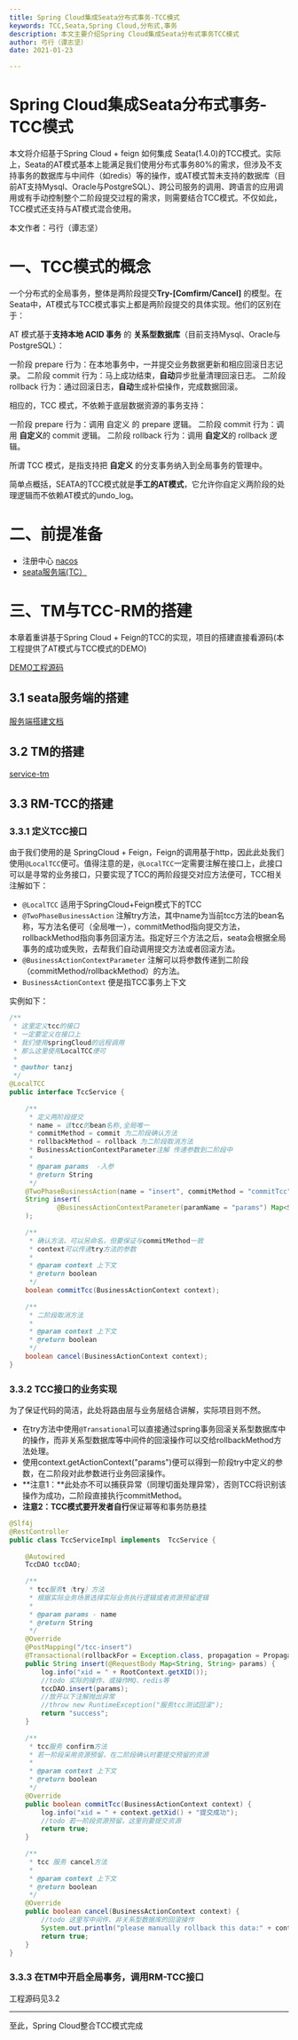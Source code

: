 ```yaml
---
title: Spring Cloud集成Seata分布式事务-TCC模式
keywords: TCC,Seata,Spring Cloud,分布式,事务
description: 本文主要介绍Spring Cloud集成Seata分布式事务TCC模式
author: 弓行（谭志坚）
date: 2021-01-23

---
```


# Spring Cloud集成Seata分布式事务-TCC模式

本文将介绍基于Spring Cloud + feign 如何集成 Seata(1.4.0)的TCC模式。实际上，Seata的AT模式基本上能满足我们使用分布式事务80%的需求，但涉及不支持事务的数据库与中间件（如redis）等的操作，或AT模式暂未支持的数据库（目前AT支持Mysql、Oracle与PostgreSQL）、跨公司服务的调用、跨语言的应用调用或有手动控制整个二阶段提交过程的需求，则需要结合TCC模式。不仅如此，TCC模式还支持与AT模式混合使用。

本文作者：弓行（谭志坚）

# 一、TCC模式的概念

一个分布式的全局事务，整体是两阶段提交**Try-[Comfirm/Cancel]** 的模型。在Seata中，AT模式与TCC模式事实上都是两阶段提交的具体实现。他们的区别在于：

AT 模式基于**支持本地 ACID 事务** 的 **关系型数据库**（目前支持Mysql、Oracle与PostgreSQL）：

一阶段 prepare 行为：在本地事务中，一并提交业务数据更新和相应回滚日志记录。
二阶段 commit 行为：马上成功结束，**自动**异步批量清理回滚日志。
二阶段 rollback 行为：通过回滚日志，**自动**生成补偿操作，完成数据回滚。

相应的，TCC 模式，不依赖于底层数据资源的事务支持：

一阶段 prepare 行为：调用 自定义 的 prepare 逻辑。
二阶段 commit 行为：调用 **自定义**的 commit 逻辑。
二阶段 rollback 行为：调用 **自定义**的 rollback 逻辑。

所谓 TCC 模式，是指支持把 **自定义** 的分支事务纳入到全局事务的管理中。

简单点概括，SEATA的TCC模式就是**手工的AT模式**，它允许你自定义两阶段的处理逻辑而不依赖AT模式的undo_log。

# 二、前提准备

- 注册中心 [nacos](https://nacos.io/zh-cn/ "nacos") 
- [seata服务端(TC）](http://seata.io/zh-cn/docs/ops/deploy-guide-beginner.html "seata服务端(TC）")


# 三、TM与TCC-RM的搭建

本章着重讲基于Spring Cloud + Feign的TCC的实现，项目的搭建直接看源码(本工程提供了AT模式与TCC模式的DEMO)

[DEMO工程源码](https://github.com/tanzzj/springcloud-seata-feign "服务端搭建文档")

## 3.1 seata服务端的搭建

[服务端搭建文档](http://seata.io/zh-cn/docs/ops/deploy-guide-beginner.html "服务端搭建文档")

## 3.2 TM的搭建

[service-tm](https://github.com/tanzzj/springcloud-seata-feign/tree/master/service-tm)

## 3.3 RM-TCC的搭建

### 3.3.1 定义TCC接口

由于我们使用的是 SpringCloud + Feign，Feign的调用基于http，因此此处我们使用`@LocalTCC`便可。值得注意的是，`@LocalTCC`一定需要注解在接口上，此接口可以是寻常的业务接口，只要实现了TCC的两阶段提交对应方法便可，TCC相关注解如下：

-  `@LocalTCC` 适用于SpringCloud+Feign模式下的TCC
-  `@TwoPhaseBusinessAction` 注解try方法，其中name为当前tcc方法的bean名称，写方法名便可（全局唯一），commitMethod指向提交方法，rollbackMethod指向事务回滚方法。指定好三个方法之后，seata会根据全局事务的成功或失败，去帮我们自动调用提交方法或者回滚方法。
-  `@BusinessActionContextParameter` 注解可以将参数传递到二阶段（commitMethod/rollbackMethod）的方法。
-  `BusinessActionContext` 便是指TCC事务上下文

实例如下：

```java
/**
 * 这里定义tcc的接口
 * 一定要定义在接口上
 * 我们使用springCloud的远程调用
 * 那么这里使用LocalTCC便可
 *
 * @author tanzj
 */
@LocalTCC
public interface TccService {
 
    /**
     * 定义两阶段提交
     * name = 该tcc的bean名称,全局唯一
     * commitMethod = commit 为二阶段确认方法
     * rollbackMethod = rollback 为二阶段取消方法
     * BusinessActionContextParameter注解 传递参数到二阶段中
     *
     * @param params  -入参
     * @return String
     */
    @TwoPhaseBusinessAction(name = "insert", commitMethod = "commitTcc", rollbackMethod = "cancel")
    String insert(
            @BusinessActionContextParameter(paramName = "params") Map<String, String> params
    );
 
    /**
     * 确认方法、可以另命名，但要保证与commitMethod一致
     * context可以传递try方法的参数
     *
     * @param context 上下文
     * @return boolean
     */
    boolean commitTcc(BusinessActionContext context);
 
    /**
     * 二阶段取消方法
     *
     * @param context 上下文
     * @return boolean
     */
    boolean cancel(BusinessActionContext context);
}
```

### 3.3.2 TCC接口的业务实现

为了保证代码的简洁，此处将路由层与业务层结合讲解，实际项目则不然。

- 在try方法中使用`@Transational`可以直接通过spring事务回滚关系型数据库中的操作，而非关系型数据库等中间件的回滚操作可以交给rollbackMethod方法处理。
- 使用context.getActionContext("params")便可以得到一阶段try中定义的参数，在二阶段对此参数进行业务回滚操作。
- **注意1：**此处亦不可以捕获异常（同理切面处理异常），否则TCC将识别该操作为成功，二阶段直接执行commitMethod。
- **注意2：**TCC模式要**开发者自行**保证幂等和事务防悬挂

```java
@Slf4j
@RestController
public class TccServiceImpl implements  TccService {
 
    @Autowired
    TccDAO tccDAO;
 
    /**
     * tcc服务t（try）方法
     * 根据实际业务场景选择实际业务执行逻辑或者资源预留逻辑
     *
     * @param params - name
     * @return String
     */
    @Override
    @PostMapping("/tcc-insert")
    @Transactional(rollbackFor = Exception.class, propagation = Propagation.REQUIRED)
    public String insert(@RequestBody Map<String, String> params) {
        log.info("xid = " + RootContext.getXID());
        //todo 实际的操作，或操作MQ、redis等
        tccDAO.insert(params);
        //放开以下注解抛出异常
        //throw new RuntimeException("服务tcc测试回滚");
        return "success";
    }
 
    /**
     * tcc服务 confirm方法
     * 若一阶段采用资源预留，在二阶段确认时要提交预留的资源
     *
     * @param context 上下文
     * @return boolean
     */
    @Override
    public boolean commitTcc(BusinessActionContext context) {
        log.info("xid = " + context.getXid() + "提交成功");
        //todo 若一阶段资源预留，这里则要提交资源
        return true;
    }
 
    /**
     * tcc 服务 cancel方法
     *
     * @param context 上下文
     * @return boolean
     */
    @Override
    public boolean cancel(BusinessActionContext context) {
        //todo 这里写中间件、非关系型数据库的回滚操作
        System.out.println("please manually rollback this data:" + context.getActionContext("params"));
        return true;
    }
}
```

### 3.3.3 在TM中开启全局事务，调用RM-TCC接口

工程源码见3.2

---
至此，Spring Cloud整合TCC模式完成

